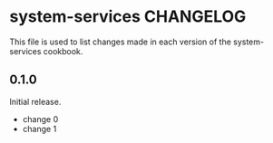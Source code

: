 # system-services CHANGELOG

This file is used to list changes made in each version of the system-services cookbook.

## 0.1.0

Initial release.

- change 0
- change 1
